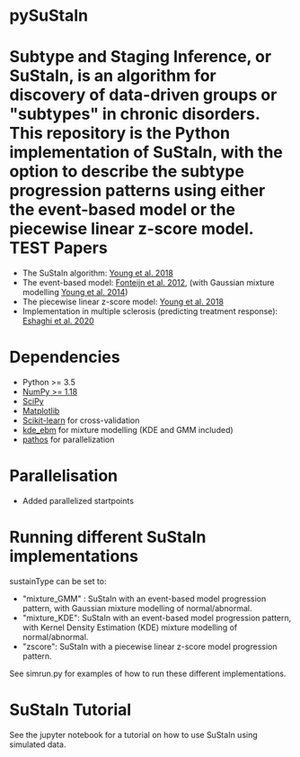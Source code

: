 pySuStaIn
============

**Su**btype and **Sta**ging **In**ference, or SuStaIn, is an algorithm for discovery of data-driven groups or "subtypes" in chronic disorders. This repository is the Python implementation of SuStaIn, with the option to describe the subtype progression patterns using either the event-based model or the piecewise linear z-score model.
TEST
Papers
============
- The SuStaIn algorithm:  [Young et al. 2018](https://doi.org/10.1038/s41467-018-05892-0) 
- The event-based model:  [Fonteijn et al. 2012](https://doi.org/10.1016/j.neuroimage.2012.01.062), (with Gaussian mixture modelling  [Young et al. 2014](https://doi.org/10.1093/brain/awu176))
- The piecewise linear z-score model:  [Young et al. 2018](https://doi.org/10.1038/s41467-018-05892-0) 
- Implementation in multiple sclerosis (predicting treatment response):  [Eshaghi et al. 2020](https://www.medrxiv.org/content/10.1101/19011080v2)

Dependencies
============
- Python >= 3.5 
-  [NumPy >= 1.18](https://github.com/numpy/numpy)
-  [SciPy](https://github.com/scipy/scipy)
-  [Matplotlib](https://github.com/matplotlib/matplotlib)
-  [Scikit-learn](https://scikit-learn.org) for cross-validation
-  [kde_ebm](https://github.com/noxtoby/kde_ebm_open) for mixture modelling (KDE and GMM included)
-  [pathos](https://github.com/uqfoundation/pathos) for parallelization

Parallelisation
===============
- Added parallelized startpoints

Running different SuStaIn implementations
===============
sustainType can be set to:
  - "mixture_GMM" : SuStaIn with an event-based model progression pattern, with Gaussian mixture modelling of normal/abnormal.
  - "mixture_KDE":  SuStaIn with an event-based model progression pattern, with Kernel Density Estimation (KDE) mixture modelling of normal/abnormal.
  - "zscore":       SuStaIn with a piecewise linear z-score model progression pattern.
  
 See simrun.py for examples of how to run these different implementations.

SuStaIn Tutorial
===============  
See the jupyter notebook for a tutorial on how to use SuStaIn using simulated data.
